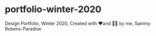 # portfolio-winter-2020
Design Portfolio, Winter 2020, Created with ❤️and 🤙💯 by me, Sammy Robens-Paradise
